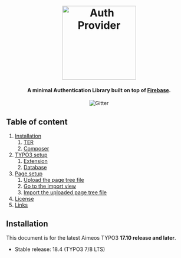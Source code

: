 
<h1 align="center">
  <br>
  <img src="https://github.com/barnoy1/authprovider/wiki/images/logo.png" 
  alt="Auth Provider" width="200">
</h1>

<h4 align="center">A minimal Authentication Library built on 
top of <a href="https://firebase.google.com" target="_blank">Firebase</a>.</h4>

<p align="center">
  <img src="https://img.shields.io/badge/version-1.0-blue.svg"
           alt="Gitter">
</p>

## Table of content

1. [Installation](#installation)
    1. [TER](#typo3-extension-repository)
    2. [Composer](#composer)
2. [TYPO3 setup](#typo3-setup)
    1. [Extension](#extension)
    2. [Database](#database)
3. [Page setup](#page-setup)
    1. [Upload the page tree file](#upload-the-page-tree-file)
    2. [Go to the import view](#go-to-the-import-view)
    3. [Import the uploaded page tree file](#import-the-uploaded-page-tree-file)
4. [License](#license)
5. [Links](#links)

## Installation

This document is for the latest Aimeos TYPO3 **17.10 release and later**.

- Stable release: 18.4 (TYPO3 7/8 LTS)



[logo]: https://github.com/barnoy1/authprovider/wiki/images/logo.png "Logo Title"
